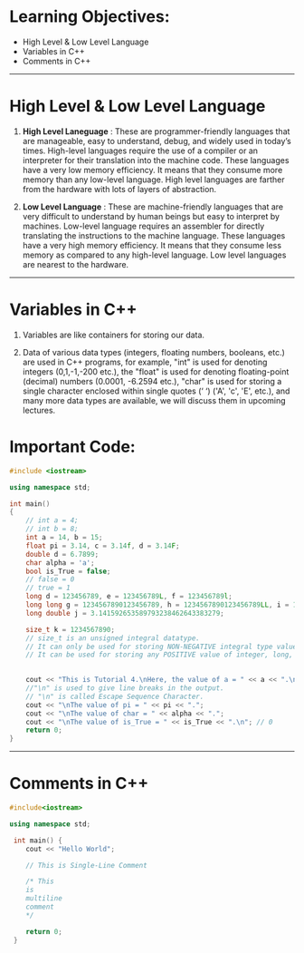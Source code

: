 # Learning Objectives:

- High Level & Low Level Language
- Variables in C++
- Comments in C++
---

# High Level & Low Level Language

1. **High Level Laneguage** : These are programmer-friendly languages that are manageable, easy to understand, debug, and widely used in today’s times. High-level languages require the use of a compiler or an interpreter for their translation into the machine code. These languages have a very low memory efficiency. It means that they consume more memory than any low-level language.
High level languages are farther from the hardware with lots of layers of abstraction.

1. **Low Level Language** : These are machine-friendly languages that are very difficult to understand by human beings but easy to interpret by machines. Low-level language requires an assembler for directly translating the instructions to the machine language. These languages have a very high memory efficiency. It means that they consume less memory as compared to any high-level language. Low level languages are nearest to the hardware.
---

# Variables in C++

1. Variables are like containers for storing our data. 

1. Data of various data types (integers, floating numbers, booleans, etc.) are used in C++ programs, for example, "int" is used for denoting integers (0,1,-1,-200 etc.), the "float" is used for denoting floating-point (decimal) numbers (0.0001, -6.2594 etc.), "char" is used for storing a single character enclosed within single quotes (‘ ‘) ('A', 'c', 'E', etc.), and many more data types are available, we will discuss them in upcoming lectures. 

# Important Code: 

```cpp
#include <iostream>

using namespace std;

int main()
{
    // int a = 4;
    // int b = 8;
    int a = 14, b = 15;
    float pi = 3.14, c = 3.14f, d = 3.14F;
    double d = 6.7899;
    char alpha = 'a';
    bool is_True = false;
    // false = 0
    // true = 1
    long d = 123456789, e = 123456789L, f = 123456789l;
    long long g = 1234567890123456789, h = 1234567890123456789LL, i = 1234567890123456789ll;
    long double j = 3.141592653589793238462643383279;

    size_t k = 1234567890;
    // size_t is an unsigned integral datatype. 
    // It can only be used for storing NON-NEGATIVE integral type values.
    // It can be used for storing any POSITIVE value of integer, long, or long long datatype. 
    

    cout << "This is Tutorial 4.\nHere, the value of a = " << a << ".\nAnd, the value of b = " << b <<".";
    //"\n" is used to give line breaks in the output.
    // "\n" is called Escape Sequence Character.
    cout << "\nThe value of pi = " << pi << ".";
    cout << "\nThe value of char = " << alpha << ".";
    cout << "\nThe value of is_True = " << is_True << ".\n"; // 0
    return 0;
}
```

---

# Comments in C++

```cpp
#include<iostream>

using namespace std;

 int main() {
    cout << "Hello World";

    // This is Single-Line Comment

    /* This
    is 
    multiline 
    comment
    */

    return 0;
 }
```